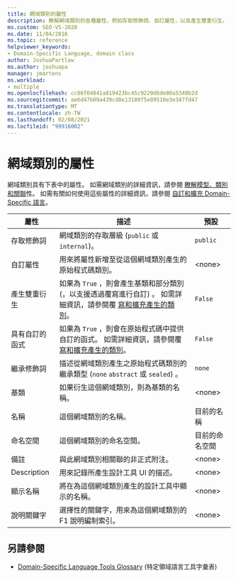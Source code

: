 ```yaml
---
title: 網域類別的屬性
description: 瞭解網域類別的各種屬性，例如存取修飾詞、自訂屬性，以及產生雙重衍生。
ms.custom: SEO-VS-2020
ms.date: 11/04/2016
ms.topic: reference
helpviewer_keywords:
- Domain-Specific Language, domain class
author: JoshuaPartlow
ms.author: joshuapa
manager: jmartens
ms.workload:
- multiple
ms.openlocfilehash: cc86f04841a819423bc45c9220d6de80a5340b2d
ms.sourcegitcommit: ae6d47b09a439cd0e13180f5e89510e3e347fd47
ms.translationtype: MT
ms.contentlocale: zh-TW
ms.lasthandoff: 02/08/2021
ms.locfileid: "99916002"
---
```

# <a name="properties-of-domain-classes"></a>網域類別的屬性
網域類別具有下表中的屬性。 如需網域類別的詳細資訊，請參閱 [瞭解模型、類別和關聯](../modeling/understanding-models-classes-and-relationships.md)性。 如需有關如何使用這些屬性的詳細資訊，請參閱 [自訂和擴充 Domain-Specific 語言](../modeling/customizing-and-extending-a-domain-specific-language.md)。

|屬性|描述|預設|
|-|-|-|
|存取修飾詞|網域類別的存取層級 (`public` 或 `internal`)。|`public`|
|自訂屬性|用來將屬性新增至從這個網域類別產生的原始程式碼類別。|\<none>|
|產生雙重衍生|如果為 `True` ，則會產生基類和部分類別 (，以支援透過覆寫進行自訂) 。 如需詳細資訊，請參閱覆 [寫和擴充產生的類別](../modeling/overriding-and-extending-the-generated-classes.md)。|`False`|
|具有自訂的函式|如果為 `True` ，則會在原始程式碼中提供自訂的函式。 如需詳細資訊，請參閱覆 [寫和擴充產生的類別](../modeling/overriding-and-extending-the-generated-classes.md)。|`False`|
|繼承修飾詞|描述從網域類別產生之原始程式碼類別的繼承類型 (`none` `abstract` 或 `sealed`) 。|`none`|
|基類|如果衍生這個網域類別，則為基類的名稱。|\<none>|
|名稱|這個網域類別的名稱。|目前的名稱|
|命名空間|這個網域類別的命名空間。|目前的命名空間|
|備註|與此網域類別相關聯的非正式附注。|\<none>|
|Description|用來記錄所產生設計工具 UI 的描述。|\<none>|
|顯示名稱|將在為這個網域類別產生的設計工具中顯示的名稱。|\<none>|
|說明關鍵字|選擇性的關鍵字，用來為這個網域類別的 F1 說明編制索引。|\<none>|

## <a name="see-also"></a>另請參閱

- [Domain-Specific Language Tools Glossary](/previous-versions/bb126564(v=vs.100)) (特定領域語言工具字彙表)